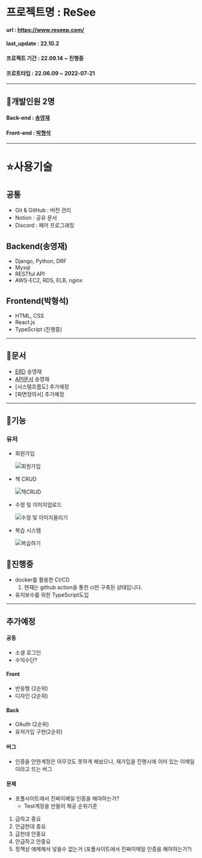 # 프로젝트명 : ReSee

#### url : https://www.reseep.com/
#### last_update : 22.10.2
#### 프로젝트 기간 : 22.09.14 ~ 진행중
#### 프로토타입 : 22.06.09 ~ 2022-07-21
---

## 🙉개발인원 2명

#### Back-end : [송영재](https://github.com/djgnfj-svg)
#### Front-end : [박형석](https://github.com/b-hyoung)

---

# ⭐️사용기술
## 공통
- Git & GitHub : 버전 관리
- Notion : 공유 문서
- Discord : 페어 프로그래밍

## Backend(송영재)

- Django, Python, DRF
- Mysql
- RESTful API
- AWS-EC2, RDS, ELB, nginx

## Frontend(박형석)
- HTML, CSS
- React.js
- TypeScript (진행중)
---
## 👜문서

- [ERD](https://www.erdcloud.com/d/XhuoHNQ8E5XDYvMaM) 송영재
- [API문서](https://reseep.com:8000/swagger) 송영재
- [시스템흐름도] 추가예정
- [화면정의서] 추가예정

---

## 💎기능
### 유저

- 회원가입

    ![회원가입](https://user-images.githubusercontent.com/87049249/195292923-cfd86520-7d4a-4586-8ee3-e35043b1d69a.gif)

- 책 CRUD

    ![책CRUD](https://user-images.githubusercontent.com/87049249/195292911-3ef8374c-f0aa-46dc-9d9c-5cfd53932b32.gif)

- 수정 및 이미지업로드

    ![수정 및 이미지올리기](https://user-images.githubusercontent.com/87049249/189108741-3191da89-83b6-46fd-8052-fd81f138c193.gif)

- 복습 시스템

    ![복습하기](https://user-images.githubusercontent.com/87049249/189250292-f2956d70-9dee-4ef7-937b-7398ed260a49.gif)


## 🦼진행중
- docker를 활용한 CI/CD
    1. 현재는 github action을 통한 ci만 구축된 상태입니다.
- 유지보수를 위한 TypeScript도입
---
## 추가예정

#### 공동
- 소셜 로그인
- 수익수단?

#### Front
- 반응형 (2순위)
- 디자인 (2순위)

#### Back 
- OAuth (2순위)
- 유저가입 구현(2순위)

#### 버그
- 인증을 안한계정은 아무것도 못하게 해놨으나, 재가입을 진행시에 이미 있는 이메일이라고 뜨는 버그
#### 문제
- 포폴사이트에서 진짜이메일 인증을 해야하는가?
    - Test계정을 만들어 제공
순위기준
1. 급하고 중요
2. 안급한데 중요
3. 급한데 안중요
4. 안급하고 안중요
5. 정책상 애메해서 넣을수 없는거 (포폴사이트에서 진짜이메일 인증을 해야하는가?)
